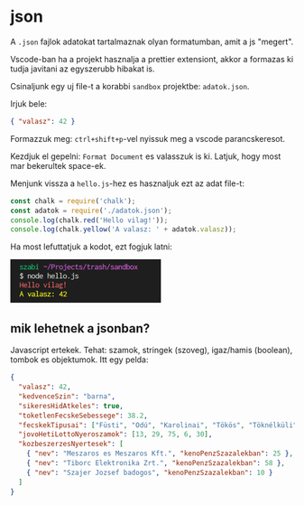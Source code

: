 # json

A `.json` fajlok adatokat tartalmaznak olyan formatumban, amit a js "megert".

Vscode-ban ha a projekt hasznalja a prettier extensiont, akkor a formazas ki tudja javitani
az egyszerubb hibakat is.

Csinaljunk egy uj file-t a korabbi `sandbox` projektbe: `adatok.json`.

Irjuk bele:

```json
{ "valasz": 42 }
```

Formazzuk meg:
`ctrl+shift+p`-vel nyissuk meg a vscode parancskeresot.

Kezdjuk el gepelni: `Format Document` es valasszuk is ki.
Latjuk, hogy most mar bekerultek space-ek.

Menjunk vissza a `hello.js`-hez es hasznaljuk ezt az adat file-t:

```js
const chalk = require('chalk');
const adatok = require('./adatok.json');
console.log(chalk.red('Hello vilag!'));
console.log(chalk.yellow('A valasz: ' + adatok.valasz));
```

Ha most lefuttatjuk a kodot, ezt fogjuk latni:

![output](./images/07.png)

## mik lehetnek a jsonban?

Javascript ertekek. Tehat: szamok, stringek (szoveg), igaz/hamis (boolean), tombok es objektumok.
Itt egy pelda:

```json
{
  "valasz": 42,
  "kedvenceSzin": "barna",
  "sikeresHidAtkeles": true,
  "toketlenFecskeSebessege": 38.2,
  "fecskekTipusai": ["Füsti", "Odú", "Karolinai", "Tökös", "Töknélküli"],
  "jovoHetiLottoNyeroszamok": [13, 29, 75, 6, 30],
  "kozbeszerzesNyertesek": [
    { "nev": "Meszaros es Meszaros Kft.", "kenoPenzSzazalekban": 25 },
    { "nev": "Tiborc Elektronika Zrt.", "kenoPenzSzazalekban": 58 },
    { "nev": "Szajer Jozsef badogos", "kenoPenzSzazalekban": 10 }
  ]
}
```
